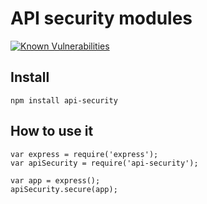 # API security modules

[![Known Vulnerabilities](https://snyk.io/test/github/daniel78uk/api-security/badge.svg)](https://snyk.io/test/github/daniel78uk/api-security)

## Install

```
npm install api-security
```

## How to use it


```
var express = require('express');
var apiSecurity = require('api-security');

var app = express();
apiSecurity.secure(app);

```

